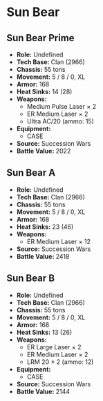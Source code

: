 # Sun Bear
## Sun Bear Prime
- **Role:** Undefined
- **Tech Base:** Clan (2966)
- **Chassis:** 55 tons
- **Movement:** 5 / 8 / 0, XL
- **Armor:** 168
- **Heat Sinks:** 14 (28)
- **Weapons:**
  - Medium Pulse Laser × 2
  - ER Medium Laser × 2
  - Ultra AC/20 (ammo: 15)
- **Equipment:**
  - CASE
- **Source:** Succession Wars
- **Battle Value:** 2022

## Sun Bear A
- **Role:** Undefined
- **Tech Base:** Clan (2966)
- **Chassis:** 55 tons
- **Movement:** 5 / 8 / 0, XL
- **Armor:** 168
- **Heat Sinks:** 23 (46)
- **Weapons:**
  - ER Medium Laser × 12
- **Source:** Succession Wars
- **Battle Value:** 2418

## Sun Bear B
- **Role:** Undefined
- **Tech Base:** Clan (2966)
- **Chassis:** 55 tons
- **Movement:** 5 / 8 / 0, XL
- **Armor:** 168
- **Heat Sinks:** 13 (26)
- **Weapons:**
  - ER Large Laser × 2
  - ER Medium Laser × 2
  - LRM 20 × 2 (ammo: 12)
- **Equipment:**
  - CASE
- **Source:** Succession Wars
- **Battle Value:** 2144

